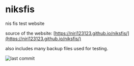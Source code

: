 # niksfis
 nis fis test website
 
 source of the website: [https://niri123123.github.io/niksfis/](https://niri123123.github.io/niksfis/)
 
 also includes many backup files used for testing.

![last commit](https://img.shields.io/github/last-commit/niri123123/niksfis)